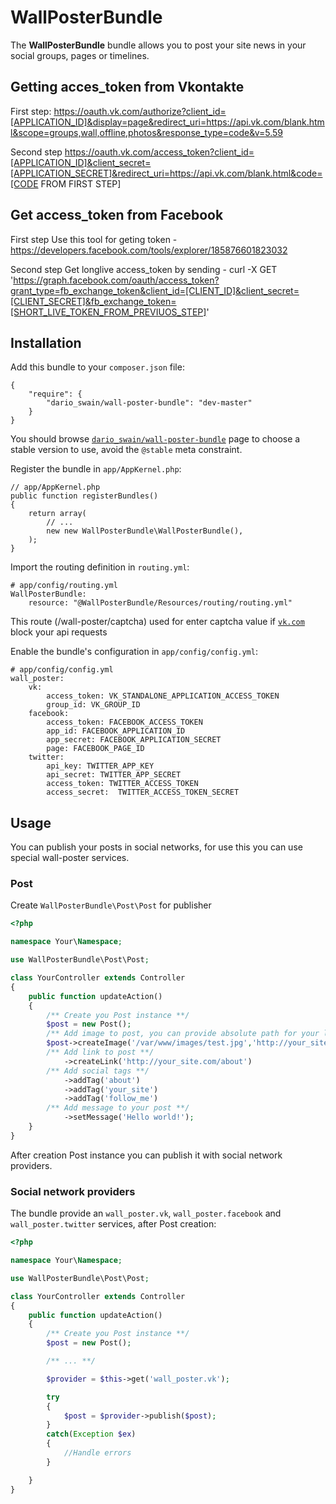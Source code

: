 WallPosterBundle
================

The **WallPosterBundle** bundle allows you to post your site news in your social groups, pages or timelines.

Getting acces_token from Vkontakte
------------
First step:
https://oauth.vk.com/authorize?client_id=[APPLICATION_ID]&display=page&redirect_uri=https://api.vk.com/blank.html&scope=groups,wall,offline,photos&response_type=code&v=5.59

Second step 
https://oauth.vk.com/access_token?client_id=[APPLICATION_ID]&client_secret=[APPLICATION_SECRET]&redirect_uri=https://api.vk.com/blank.html&code=[CODE FROM FIRST STEP]

Get access_token from Facebook 
------------
First step 
Use this tool for geting token - https://developers.facebook.com/tools/explorer/185876601823032

Second step 
Get longlive access_token by sending - curl -X GET 'https://graph.facebook.com/oauth/access_token?grant_type=fb_exchange_token&client_id=[CLIENT_ID]&client_secret=[CLIENT_SECRET]&fb_exchange_token=[SHORT_LIVE_TOKEN_FROM_PREVIUOS_STEP]'

Installation
------------

Add this bundle to your `composer.json` file:

    {
        "require": {
            "dario_swain/wall-poster-bundle": "dev-master"
        }
    }


You should browse
[`dario_swain/wall-poster-bundle`](https://packagist.org/packages/dario_swain/wall-poster-bundle)
page to choose a stable version to use, avoid the `@stable` meta constraint.

Register the bundle in `app/AppKernel.php`:

    // app/AppKernel.php
    public function registerBundles()
    {
        return array(
            // ...
            new new WallPosterBundle\WallPosterBundle(),
        );
    }

Import the routing definition in `routing.yml`:

    # app/config/routing.yml
    WallPosterBundle:
        resource: "@WallPosterBundle/Resources/routing/routing.yml"

This route (/wall-poster/captcha) used for enter captcha value if
[`vk.com`](http://vk.com/)
block your api requests

Enable the bundle's configuration in `app/config/config.yml`:

    # app/config/config.yml
    wall_poster:
        vk:
            access_token: VK_STANDALONE_APPLICATION_ACCESS_TOKEN
            group_id: VK_GROUP_ID
        facebook:
            access_token: FACEBOOK_ACCESS_TOKEN
            app_id: FACEBOOK_APPLICATION_ID
            app_secret: FACEBOOK_APPLICATION_SECRET
            page: FACEBOOK_PAGE_ID
        twitter:
            api_key: TWITTER_APP_KEY
            api_secret: TWITTER_APP_SECRET
            access_token: TWITTER_ACCESS_TOKEN
            access_secret:  TWITTER_ACCESS_TOKEN_SECRET

Usage
-----

You can publish your posts in social networks, for use this you can use special wall-poster services.

### Post

Create `WallPosterBundle\Post\Post` for publisher

``` php
<?php

namespace Your\Namespace;

use WallPosterBundle\Post\Post;

class YourController extends Controller
{
    public function updateAction()
    {
        /** Create you Post instance **/
        $post = new Post();
        /** Add image to post, you can provide absolute path for your local file and browser url to file **/
        $post->createImage('/var/www/images/test.jpg','http://your_site.com/images/test.jpg')
        /** Add link to post **/
            ->createLink('http://your_site.com/about')
        /** Add social tags **/
            ->addTag('about')
            ->addTag('your_site')
            ->addTag('follow_me')
        /** Add message to your post **/
            ->setMessage('Hello world!');
    }
}
```

After creation Post instance you can publish it with social network providers.

### Social network providers

The bundle provide an `wall_poster.vk`, `wall_poster.facebook` and `wall_poster.twitter` services, after Post creation:


``` php
<?php

namespace Your\Namespace;

use WallPosterBundle\Post\Post;

class YourController extends Controller
{
    public function updateAction()
    {
        /** Create you Post instance **/
        $post = new Post();

        /** ... **/

        $provider = $this->get('wall_poster.vk');

        try
        {
            $post = $provider->publish($post);
        }
        catch(Exception $ex)
        {
            //Handle errors
        }

    }
}
```